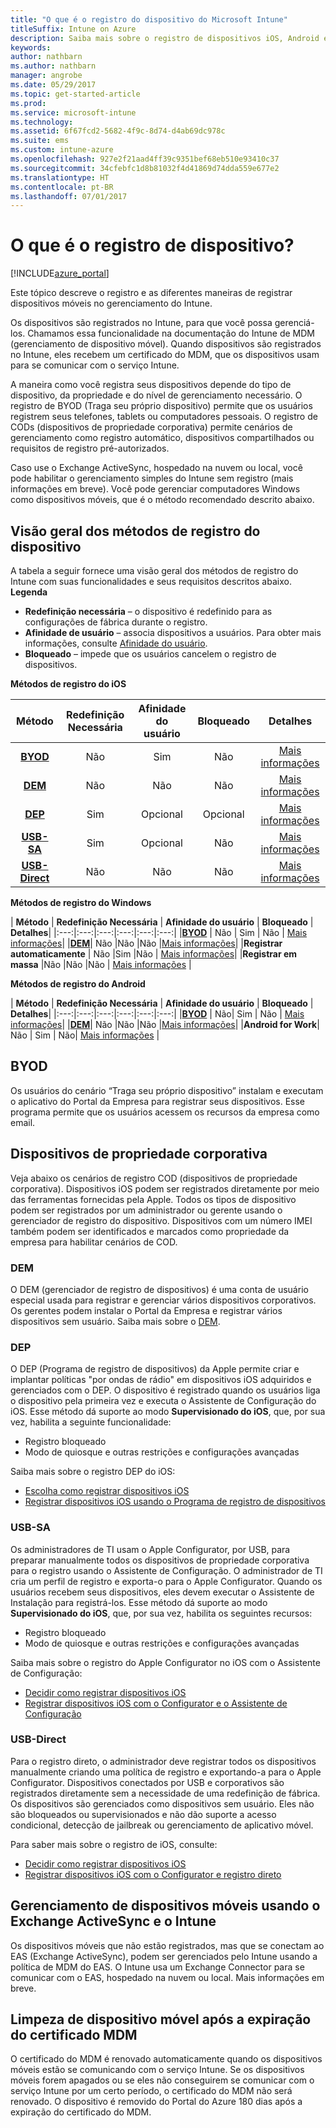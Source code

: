 ```yaml
---
title: "O que é o registro do dispositivo do Microsoft Intune"
titleSuffix: Intune on Azure
description: Saiba mais sobre o registro de dispositivos iOS, Android e Windows.
keywords: 
author: nathbarn
ms.author: nathbarn
manager: angrobe
ms.date: 05/29/2017
ms.topic: get-started-article
ms.prod: 
ms.service: microsoft-intune
ms.technology: 
ms.assetid: 6f67fcd2-5682-4f9c-8d74-d4ab69dc978c
ms.suite: ems
ms.custom: intune-azure
ms.openlocfilehash: 927e2f21aad4ff39c9351bef68eb510e93410c37
ms.sourcegitcommit: 34cfebfc1d8b81032f4d41869d74dda559e677e2
ms.translationtype: HT
ms.contentlocale: pt-BR
ms.lasthandoff: 07/01/2017
---
```

# <a name="what-is-device-enrollment"></a>O que é o registro de dispositivo?
[!INCLUDE[azure_portal](./includes/azure_portal.md)]

Este tópico descreve o registro e as diferentes maneiras de registrar dispositivos móveis no gerenciamento do Intune.

Os dispositivos são registrados no Intune, para que você possa gerenciá-los. Chamamos essa funcionalidade na documentação do Intune de MDM (gerenciamento de dispositivo móvel). Quando dispositivos são registrados no Intune, eles recebem um certificado do MDM, que os dispositivos usam para se comunicar com o serviço Intune.

A maneira como você registra seus dispositivos depende do tipo de dispositivo, da propriedade e do nível de gerenciamento necessário. O registro de BYOD (Traga seu próprio dispositivo) permite que os usuários registrem seus telefones, tablets ou computadores pessoais. O registro de CODs (dispositivos de propriedade corporativa) permite cenários de gerenciamento como registro automático, dispositivos compartilhados ou requisitos de registro pré-autorizados.

Caso use o Exchange ActiveSync, hospedado na nuvem ou local, você pode habilitar o gerenciamento simples do Intune sem registro (mais informações em breve). Você pode gerenciar computadores Windows como dispositivos móveis, que é o método recomendado descrito abaixo.


## <a name="overview-of-device-enrollment-methods"></a>Visão geral dos métodos de registro do dispositivo

A tabela a seguir fornece uma visão geral dos métodos de registro do Intune com suas funcionalidades e seus requisitos descritos abaixo.
**Legenda**

- **Redefinição necessária** – o dispositivo é redefinido para as configurações de fábrica durante o registro.
- **Afinidade de usuário** – associa dispositivos a usuários. Para obter mais informações, consulte [Afinidade do usuário](device-enrollment-program-enroll-ios.md).
- **Bloqueado** – impede que os usuários cancelem o registro de dispositivos.

**Métodos de registro do iOS**

| **Método** |  **Redefinição Necessária** |    **Afinidade do usuário**   |   **Bloqueado** | **Detalhes** |
|:---:|:---:|:---:|:---:|:---:|
|**[BYOD](#byod)** | Não|    Sim |   Não | [Mais informações](./apple-mdm-push-certificate-get.md)|
|**[DEM](#dem)**|   Não |Não |Não  | [Mais informações](./device-enrollment-program-enroll-ios.md)|
|**[DEP](#dep)**|   Sim |   Opcional |  Opcional|[Mais informações](./device-enrollment-program-enroll-ios.md)|
|**[USB-SA](#usb-sa)**| Sim |   Opcional |  Não| [Mais informações](./apple-configurator-setup-assistant-enroll-ios.md)|
|**[USB-Direct](#usb-direct)**| Não |    Não  | Não|[Mais informações](./apple-configurator-direct-enroll-ios.md)|

**Métodos de registro do Windows**

| **Método** |  **Redefinição Necessária** |    **Afinidade do usuário**   |   **Bloqueado** | **Detalhes**|
|:---:|:---:|:---:|:---:|:---:|:---:|
|**[BYOD](#byod)** | Não |   Sim |   Não | [Mais informações](windows-enroll.md)|
|**[DEM](#dem)**|   Não |Não |Não  |[Mais informações](device-enrollment-manager-enroll.md)|
|**Registrar automaticamente** | Não |Sim |Não | [Mais informações](./windows-enroll.md#enable-windows-10-automatic-enrollment)|
|**Registrar em massa** |Não |Não |Não | [Mais informações](./windows-bulk-enroll.md) |

**Métodos de registro do Android**

| **Método** |  **Redefinição Necessária** |    **Afinidade do usuário**   |   **Bloqueado** | **Detalhes**|
|:---:|:---:|:---:|:---:|:---:|:---:|
|**[BYOD](#byod)** | Não|    Sim |   Não | [Mais informações](./android-enroll.md)|
|**[DEM](#dem)**|   Não |Não |Não  |[Mais informações](./device-enrollment-program-enroll-ios.md)|
|**Android for Work**| Não | Sim | Não| [Mais informações](./android-enroll.md#enable-enrollment-of-android-for-work-devices) |


## <a name="byod"></a>BYOD
Os usuários do cenário “Traga seu próprio dispositivo” instalam e executam o aplicativo do Portal da Empresa para registrar seus dispositivos. Esse programa permite que os usuários acessem os recursos da empresa como email.

## <a name="corporate-owned-devices"></a>Dispositivos de propriedade corporativa
Veja abaixo os cenários de registro COD (dispositivos de propriedade corporativa). Dispositivos iOS podem ser registrados diretamente por meio das ferramentas fornecidas pela Apple. Todos os tipos de dispositivo podem ser registrados por um administrador ou gerente usando o gerenciador de registro do dispositivo. Dispositivos com um número IMEI também podem ser identificados e marcados como propriedade da empresa para habilitar cenários de COD.

### <a name="dem"></a>DEM
O DEM (gerenciador de registro de dispositivos) é uma conta de usuário especial usada para registrar e gerenciar vários dispositivos corporativos. Os gerentes podem instalar o Portal da Empresa e registrar vários dispositivos sem usuário. Saiba mais sobre o [DEM](./device-enrollment-manager-enroll.md).

### <a name="dep"></a>DEP
O DEP (Programa de registro de dispositivos) da Apple permite criar e implantar políticas "por ondas de rádio" em dispositivos iOS adquiridos e gerenciados com o DEP. O dispositivo é registrado quando os usuários liga o dispositivo pela primeira vez e executa o Assistente de Configuração do iOS. Esse método dá suporte ao modo **Supervisionado do iOS**, que, por sua vez, habilita a seguinte funcionalidade:

  - Registro bloqueado
  - Modo de quiosque e outras restrições e configurações avançadas

Saiba mais sobre o registro DEP do iOS:

- [Escolha como registrar dispositivos iOS](enrollment-method-choose-ios.md)
- [Registrar dispositivos iOS usando o Programa de registro de dispositivos](device-enrollment-program-enroll-ios.md)

### <a name="usb-sa"></a>USB-SA
Os administradores de TI usam o Apple Configurator, por USB, para preparar manualmente todos os dispositivos de propriedade corporativa para o registro usando o Assistente de Configuração. O administrador de TI cria um perfil de registro e exporta-o para o Apple Configurator. Quando os usuários recebem seus dispositivos, eles devem executar o Assistente de Instalação para registrá-los. Esse método dá suporte ao modo **Supervisionado do iOS**, que, por sua vez, habilita os seguintes recursos:
  - Registro bloqueado
  - Modo de quiosque e outras restrições e configurações avançadas

Saiba mais sobre o registro do Apple Configurator no iOS com o Assistente de Configuração:

- [Decidir como registrar dispositivos iOS](enrollment-method-choose-ios.md)
- [Registrar dispositivos iOS com o Configurator e o Assistente de Configuração](apple-configurator-setup-assistant-enroll-ios.md)

### <a name="usb-direct"></a>USB-Direct
Para o registro direto, o administrador deve registrar todos os dispositivos manualmente criando uma política de registro e exportando-a para o Apple Configurator. Dispositivos conectados por USB e corporativos são registrados diretamente sem a necessidade de uma redefinição de fábrica. Os dispositivos são gerenciados como dispositivos sem usuário. Eles não são bloqueados ou supervisionados e não dão suporte a acesso condicional, detecção de jailbreak ou gerenciamento de aplicativo móvel.

Para saber mais sobre o registro de iOS, consulte:

- [Decidir como registrar dispositivos iOS](enrollment-method-choose-ios.md)
- [Registrar dispositivos iOS com o Configurator e registro direto](apple-configurator-direct-enroll-ios.md)

## <a name="mobile-device-management-with-exchange-activesync-and-intune"></a>Gerenciamento de dispositivos móveis usando o Exchange ActiveSync e o Intune
Os dispositivos móveis que não estão registrados, mas que se conectam ao EAS (Exchange ActiveSync), podem ser gerenciados pelo Intune usando a política de MDM do EAS. O Intune usa um Exchange Connector para se comunicar com o EAS, hospedado na nuvem ou local. Mais informações em breve.

## <a name="mobile-device-cleanup-after-mdm-certificate-expiration"></a>Limpeza de dispositivo móvel após a expiração do certificado MDM

O certificado do MDM é renovado automaticamente quando os dispositivos móveis estão se comunicando com o serviço Intune. Se os dispositivos móveis forem apagados ou se eles não conseguirem se comunicar com o serviço Intune por um certo período, o certificado do MDM não será renovado. O dispositivo é removido do Portal do Azure 180 dias após a expiração do certificado do MDM.
